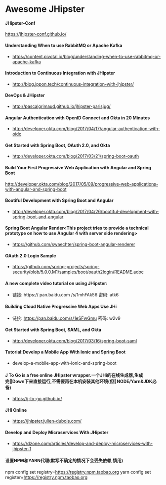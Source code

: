 # Awesome JHipster

#### JHipster-Conf
https://jhipster-conf.github.io/

#### Understanding When to use RabbitMQ or Apache Kafka
* https://content.pivotal.io/blog/understanding-when-to-use-rabbitmq-or-apache-kafka

#### Introduction to Continuous Integration with JHipster
* http://blog.ippon.tech/continuous-integration-with-jhipster/

#### DevOps & JHipster
* http://pascalgrimaud.github.io/jhipster-parisjug/

#### Angular Authentication with OpenID Connect and Okta in 20 Minutes
* http://developer.okta.com/blog/2017/04/17/angular-authentication-with-oidc

#### Get Started with Spring Boot, OAuth 2.0, and Okta
* http://developer.okta.com/blog/2017/03/21/spring-boot-oauth

#### Build Your First Progressive Web Application with Angular and Spring Boot
http://developer.okta.com/blog/2017/05/09/progressive-web-applications-with-angular-and-spring-boot

#### Bootiful Development with Spring Boot and Angular
* http://developer.okta.com/blog/2017/04/26/bootiful-development-with-spring-boot-and-angular

#### Spring Boot Angular Render<This project tries to provide a technical prototype on how to use Angular 4 with server side rendering>
* https://github.com/swaechter/spring-boot-angular-renderer

#### OAuth 2.0 Login Sample
* https://github.com/spring-projects/spring-security/blob/5.0.0.M1/samples/boot/oauth2login/README.adoc

#### A new complete video tutorial on using JHipster:
* 链接: https:// pan.baidu.com /s/1mhFAk56 密码: atk6

#### Building Cloud Native Progressive Web Apps Use JHi
* 链接: https://pan.baidu.com/s/1eSFwGmu 密码: w2v9

#### Get Started with Spring Boot, SAML, and Okta
* http://developer.okta.com/blog/2017/03/16/spring-boot-saml

#### Tutorial:Develop a Mobile App With Ionic and Spring Boot
* develop-a-mobile-app-with-ionic-and-spring-boot

#### J To Go is a free online JHipster wrapper.一个JHi的在线生成器,生成完Down下来直接运行,不需要再在本机安装其他环境(但NODE/Yarn&JDK必备)
* https://j-to-go.github.io/

#### JHi Online 
* https://jhipster.julien-dubois.com/

#### Develop and Deploy Microservices With JHipster
* https://dzone.com/articles/develop-and-deploy-microservices-with-jhipster-1

#### 设置NPM和YARN代理(默写不确定的情况下会丢失依赖,慎用)
npm config set registry=https://registry.npm.taobao.org
yarn config set register=https://registry.npm.taobao.org

